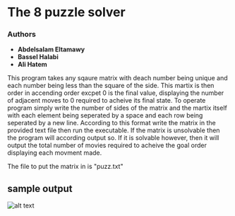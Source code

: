 # The 8 puzzle solver
### Authors 
* **Abdelsalam Eltamawy**
* **Bassel Halabi**
* **Ali Hatem**

This program takes any sqaure matrix with deach number being unique and each number being less than the square of the side. This martix is then order in accending order excpet 0 is the final value, displaying the number of adjacent moves to 0 required to acheive its final state. To operate program simply write the number of sides of the matrix and the martix itself with each element being seperated by a space and each row being seperated by a new line. According to this format write the matrix in the provided text file then run the executable. If the matrix is unsolvable then the program will according output so. If it is solvable however, then it will output the total number of movies required to acheive the goal order displaying each movment made.

The file to put the matrix in is "puzz.txt"


## sample output

![alt text](http://i64.tinypic.com/4kgoq0.png)
